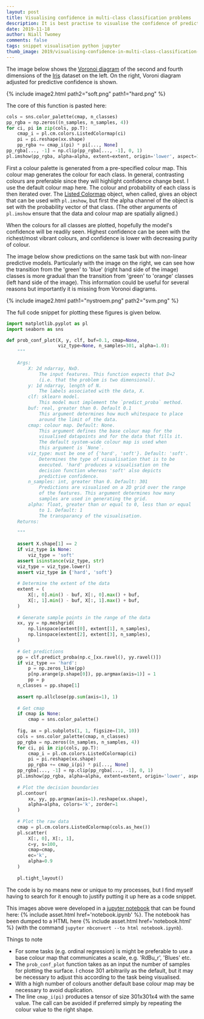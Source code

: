 ```yaml
---
layout: post
title: Visualising confidence in multi-class classification problems
description: It is best practise to visualise the confidence of predictive models whenever possible. With binary classification in two dimensions this is particularly straightforward since confidence that is lost from one class is necessarily gained by the other. With more classes the visualisation becomes less straightforward&colon; confidence can be lost to any combination of classes and to each at different rates. <a href="https://en.m.wikipedia.org/wiki/Voronoi_diagram">Voronoi diagrams</a> are a popular way of displaying multi-class predictions, but unfortunately these do not directly show predictive confidence. In this post I briefly describe and give code for a method that embeds multi-class confidence in predictive diagrams. 
date: 2019-11-18
author: Niall Twomey
comments: false
tags: snippet visualisation python jupyter
thumb_image: 2019/visualising-confidence-in-multi-class-classification-problems/soft.png
---
```


The image below shows the <a href="https://en.m.wikipedia.org/wiki/Voronoi_diagram">Voronoi diagram</a> of the second and fourth dimensions of the <a href="https://en.m.wikipedia.org/wiki/Iris_flower_data_set">Iris</a> dataset on the left. On the right, Voroni diagram adjusted for predictive confidence is shown. 

{% include image2.html path2="soft.png" path1="hard.png" %}

The core of this function is pasted here: 

```python
cols = sns.color_palette(cmap, n_classes)
pp_rgba = np.zeros((n_samples, n_samples, 4))
for ci, pi in zip(cols, pp.T):
    cmap_i = pl.cm.colors.ListedColormap(ci)
    pi = pi.reshape(xx.shape)
    pp_rgba += cmap_i(pi) * pi[..., None]
pp_rgba[..., -1] = np.clip(pp_rgba[..., -1], 0, 1)
pl.imshow(pp_rgba, alpha=alpha, extent=extent, origin='lower', aspect=1)
```

First a colour palette is generated from a pre-specified colour map. This colour map generates the colour for each class. In general, contrasting colours are preferable since they will highlight confidence change best. I use the default colour map here. The colour and probability of each class is then iterated over. The [Listed Colormap](https://matplotlib.org/3.1.1/api/_as_gen/matplotlib.colors.ListedColormap.html) object, when called, gives an object that can be used with `pl.imshow`, but first the alpha channel of the object is set with the probability vector of that class. (The other arguments of `pl.imshow` ensure that the data and colour map are spatially aligned.) 

When the colours for all classes are plotted, hopefully the model's confidence will be readily seen. Highest confidence can be seen with the richest/most vibrant colours, and confidence is lower with decreasing purity of colour. 

The image below show predictions on the same task but with non-linear predictive models. Particularly with the image on the right, we can see how the transition from the 'green' to 'blue' (right hand side of the image) classes is more gradual than the transition from 'green' to 'orange' classes (left hand side of the image). This information could be useful for several reasons but importantly it is missing from Voronoi diagrams. 

{% include image2.html path1="nystroem.png" path2="svm.png" %}

The full code snippet for plotting these figures is given below. 

```python
import matplotlib.pyplot as pl 
import seaborn as sns 

def prob_conf_plot(X, y, clf, buf=0.1, cmap=None, 
                   viz_type=None, n_samples=301, alpha=1.0):
    """
    
    Args:
        X: 2d ndarray, NxD. 
            The input features. This function expects that D=2 
            (i.e. that the problem is two dimensional).
        y: 1d ndarray, length of N.
            The labels associated with the data, X. 
        clf: sklearn model.
            This model must implement the `predict_proba` method. 
        buf: real, greater than 0. Default 0.1
            This argument determines how much whitespace to place
            around the limit of the data. 
        cmap: colour map. Default: None.
            This argument defines the base colour map for the 
            visualised datapoints and for the data that fills it.
            The default system-wide colour map is used when 
            this argument is `None`. 
        viz_type: must be one of {'hard', 'soft'}. Default: 'soft'. 
            Determines the type of visualisation that is to be 
            executed. 'hard' produces a visualisation on the 
            decision function whereas 'soft' also depicts
            predictive confidence. 
        n_samples: int, greater than 0. Default: 301
            Predictions are visualised on a 2D grid over the range
            of the features. This argument determines how many 
            samples are used in generating the grid. 
        alpha: float, greater than or equal to 0, less than or equal 
            to 1. Default: 1
            The transparancy of the visualisation. 
    Returns:

    """
    
    assert X.shape[1] == 2
    if viz_type is None: 
        viz_type = 'soft'
    assert isinstance(viz_type, str)
    viz_type = viz_type.lower()
    assert viz_type in {'hard', 'soft'}
    
    # Determine the extent of the data 
    extent = (
        X[:, 0].min() - buf, X[:, 0].max() + buf,
        X[:, 1].min() - buf, X[:, 1].max() + buf,
    )
    
    # Generate sample points in the range of the data
    xx, yy = np.meshgrid(
        np.linspace(extent[0], extent[1], n_samples),
        np.linspace(extent[2], extent[3], n_samples),
    )
    
    # Get predictions
    pp = clf.predict_proba(np.c_[xx.ravel(), yy.ravel()])
    if viz_type == 'hard':
        p = np.zeros_like(pp)
        p[np.arange(p.shape[0]), pp.argmax(axis=1)] = 1
        pp = p
    n_classes = pp.shape[1]
    
    assert np.allclose(pp.sum(axis=1), 1)
    
    # Get cmap 
    if cmap is None:
        cmap = sns.color_palette()
    
    fig, ax = pl.subplots(1, 1, figsize=(10, 10))
    cols = sns.color_palette(cmap, n_classes)
    pp_rgba = np.zeros((n_samples, n_samples, 4))
    for ci, pi in zip(cols, pp.T):
        cmap_i = pl.cm.colors.ListedColormap(ci)
        pi = pi.reshape(xx.shape)
        pp_rgba += cmap_i(pi) * pi[..., None]
    pp_rgba[..., -1] = np.clip(pp_rgba[..., -1], 0, 1)
    pl.imshow(pp_rgba, alpha=alpha, extent=extent, origin='lower', aspect=1)
    
    # Plot the decision boundaries 
    pl.contour(
        xx, yy, pp.argmax(axis=1).reshape(xx.shape),
        alpha=alpha, colors='k', zorder=1
    )
    
    # Plot the raw data 
    cmap = pl.cm.colors.ListedColormap(cols.as_hex())
    pl.scatter(
        X[:, 0], X[:, 1],
        c=y, s=100,
        cmap=cmap,
        ec='k',
        alpha=0.9
    )
    
    pl.tight_layout()
```

The code is by no means new or unique to my processes, but I find myself having to search for it enough to justify putting it up here as a code snippet. 

This images above were developed in a [jupyter notebook](https://jupyter.org/) that can be found here: {% include asset.html href='notebook.ipynb' %}. The notebook has been dumped to a HTML here {% include asset.html href='notebook.html' %} (with the command `jupyter nbconvert --to html notebook.ipynb`).

Things to note

- For some tasks (e.g. ordinal regression) is might be preferable to use a base colour map that communicates a scale, e.g. 'RdBu_r', 'Blues' etc. 
- The `prob_conf_plot` function takes as an input the number of samples for plotting the surface. I chose 301 arbitrarily as the default, but it may be necessary to adjust this according to the task being visualised. 
- With a high number of colours another default base colour map may be necessary to avoid duplication. 
- The line `cmap_i(pi)` produces a tensor of size 301x301x4 with the same value. The call can be avoided if preferred simply by repeating the colour value to the right shape. 


